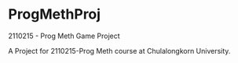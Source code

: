 # ProgMethProj
2110215 - Prog Meth Game Project

A Project for 2110215-Prog Meth course at Chulalongkorn University.

